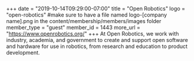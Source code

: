 +++
date = "2019-10-14T09:29:00-07:00"
title = "Open Robotics"
logo = "open-robotics" #make sure to have a file named logo-[company name].png in the content/membership/members/images folder
member_type = "guest"
member_id = 1443
more_url = "https://www.openrobotics.org/"
+++
At Open Robotics, we work with industry, academia, and government to create and support open software and hardware for use in robotics, from research and education to product development.